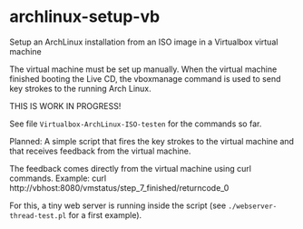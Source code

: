 archlinux-setup-vb
==================

Setup an ArchLinux installation from an ISO image in a Virtualbox virtual machine

The virtual machine must be set up manually. When the virtual machine finished booting the Live CD,
the vboxmanage command is used to send key strokes to the running Arch Linux.

THIS IS WORK IN PROGRESS!

See file `Virtualbox-ArchLinux-ISO-testen` for the commands so far.

Planned:
A simple script that fires the key strokes to the virtual machine and 
that receives feedback from the virtual machine.

The feedback comes directly from the virtual machine using curl commands.
Example: curl http://vbhost:8080/vmstatus/step_7_finished/returncode_0

For this, a tiny web server is running inside the script (see `./webserver-thread-test.pl`
for a first example).
